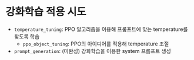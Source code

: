 # 강화학습 적용 시도

- `temperature_tuning`: PPO 알고리즘을 이용해 프롬프트에 맞는 temperature를 찾도록 학습
  - `ppo_object_tuning`: PPO의 아이디어를 적용해 temperature 조절
- `prompt_generation`: (미완성) 강화학습을 이용한 system 프롬프트 생성
